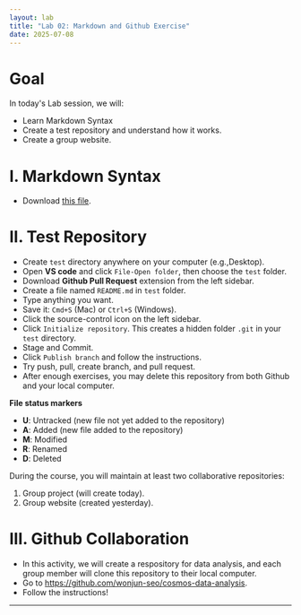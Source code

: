 ```yaml
---
layout: lab
title: "Lab 02: Markdown and Github Exercise"
date: 2025-07-08
---
```

# Goal

In today's Lab session, we will:

- Learn Markdown Syntax
- Create a test repository and understand how it works.
- Create a group website.

# I. Markdown Syntax
- Download <a href ="https://github.com/wonjun-seo/cosmos/blob/master/static_files/Markdown.md">this file</a>.

# II. Test Repository
- Create `test` directory anywhere on your computer (e.g.,Desktop).
- Open **VS code** and click `File-Open folder`, then choose the `test` folder.
- Download **Github Pull Request** extension from the left sidebar.
- Create a file named `README.md` in `test` folder.
- Type anything you want.
- Save it: `Cmd+S` (Mac) or `Ctrl+S` (Windows).
- Click the source-control icon on the left sidebar.
- Click `Initialize repository`. This creates a hidden folder `.git` in your `test` directory.
- Stage and Commit.
- Click `Publish branch` and follow the instructions.
- Try push, pull, create branch, and pull request.
- After enough exercises, you may delete this repository from both Github and your local computer.

**File status markers**

- **U**: Untracked (new file not yet added to the repository)
- **A**: Added (new file added to the repository)
- **M**: Modified
- **R**: Renamed
- **D**: Deleted

During the course, you will maintain at least two collaborative repositories:

1. Group project (will create today).
2. Group website (created yesterday).

# III. Github Collaboration
- In this activity, we will create a respository for data analysis, and each group member will clone this repository to their local computer.
- Go to <https://github.com/wonjun-seo/cosmos-data-analysis>.
- Follow the instructions!

---
